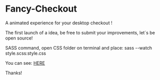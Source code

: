 # Fancy-Checkout
A animated experience for your desktop checkout !

The first launch of a idea, be free to submit your improvements, let´s be open source!

SASS command, open CSS folder on terminal and place: sass --watch style.scss:style.css

You can see: <a href="https://www.behance.net/gallery/69833603/FANCY-CHECKOUT">HERE</a>

Thanks!

